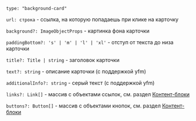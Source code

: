 `type: "background-card"`

`url: строка` - ссылка, на которую попадаешь при клике на карточку

`background?: ImageObjectProps` - картинка фона карточки

`paddingBottom?: 's' | 'm' | 'l' | 'xl'` - отступ от текста до низа карточки

`title?: Title | string` - заголовок карточки

`text?: string` - описание карточки (с поддержкой yfm)

`additionalInfo?: string` - серый текст (с поддержкой yfm)

`links?: Link[]` - массив с объектами ссылок, см. раздел [Контент-блоки](?path=/story/information--common-types&viewMode=docs)

`buttons?: Button[]` - массив с объектами кнопок, см. раздел [Контент-блоки](?path=/story/information--common-types&viewMode=docs)
